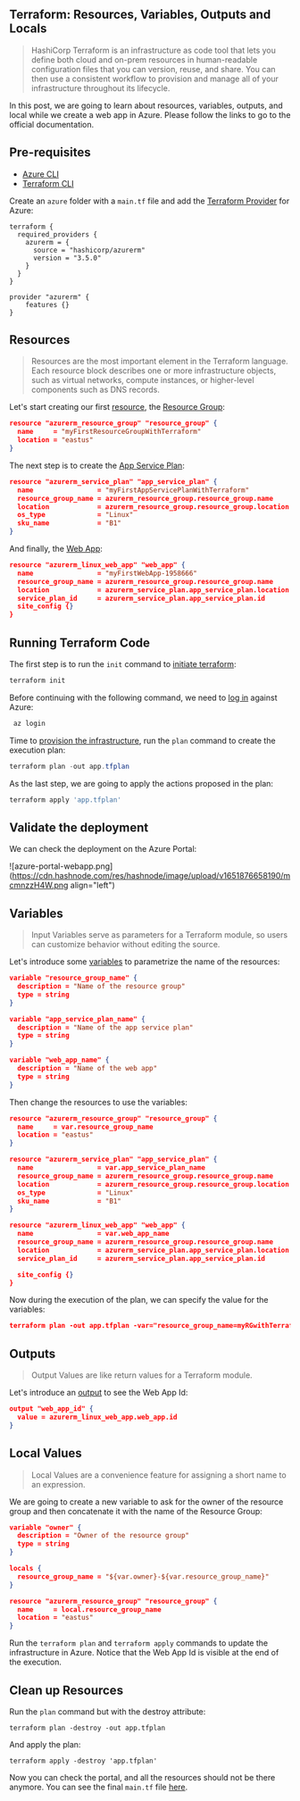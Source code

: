 ## Terraform: Resources, Variables, Outputs and Locals

> HashiCorp Terraform is an infrastructure as code tool that lets you define both cloud and on-prem resources in human-readable configuration files that you can version, reuse, and share. You can then use a consistent workflow to provision and manage all of your infrastructure throughout its lifecycle.

In this post, we are going to learn about resources, variables, outputs, and local while we create a web app in Azure. Please follow the links to go to the official documentation.

## Pre-requisites

- [Azure CLI](https://docs.microsoft.com/en-us/cli/azure/install-azure-cli) 
- [Terraform CLI](https://learn.hashicorp.com/tutorials/terraform/install-cli)

Create an `azure` folder with a `main.tf` file and add the [Terraform Provider](https://registry.terraform.io/providers/hashicorp/azurerm/latest) for Azure:

```
terraform {
  required_providers {
    azurerm = {
      source = "hashicorp/azurerm"
      version = "3.5.0"
    }
  }
}

provider "azurerm" {
    features {}   
}
``` 

## Resources

> Resources are the most important element in the Terraform language. Each resource block describes one or more infrastructure objects, such as virtual networks, compute instances, or higher-level components such as DNS records.

Let's start creating our first [resource](https://www.terraform.io/language/resources/syntax), the [Resource Group](https://registry.terraform.io/providers/hashicorp/azurerm/latest/docs/resources/resource_group):

```json
resource "azurerm_resource_group" "resource_group" {
  name     = "myFirstResourceGroupWithTerraform"
  location = "eastus"
}
``` 

The next step is to create the [App Service Plan](https://registry.terraform.io/providers/hashicorp/azurerm/latest/docs/resources/service_plan):

```json
resource "azurerm_service_plan" "app_service_plan" {
  name                = "myFirstAppServicePlanWithTerraform"
  resource_group_name = azurerm_resource_group.resource_group.name
  location            = azurerm_resource_group.resource_group.location
  os_type             = "Linux"
  sku_name            = "B1"
}
``` 

And finally, the [Web App](https://registry.terraform.io/providers/hashicorp/azurerm/latest/docs/resources/linux_web_app):

```json
resource "azurerm_linux_web_app" "web_app" {
  name                = "myFirstWebApp-1958666"
  resource_group_name = azurerm_resource_group.resource_group.name
  location            = azurerm_service_plan.app_service_plan.location
  service_plan_id     = azurerm_service_plan.app_service_plan.id
  site_config {}
}
``` 

## Running Terraform Code

The first step is to run the `init` command to [initiate terraform](https://www.terraform.io/cli/commands/init):

```powershell
terraform init
``` 

Before continuing with the following command, we need to [log in](https://docs.microsoft.com/en-us/cli/azure/authenticate-azure-cli) against Azure:

```powershell
 az login
``` 

Time to [provision the infrastructure](https://www.terraform.io/cli/run), run the `plan` command to create the execution plan:

```powershell
terraform plan -out app.tfplan   
``` 

As the last step, we are going to apply the actions proposed in the plan:

```powershell
terraform apply 'app.tfplan'
``` 

## Validate the deployment

We can check the deployment on the Azure Portal:

![azure-portal-webapp.png](https://cdn.hashnode.com/res/hashnode/image/upload/v1651876658190/mcmnzzH4W.png align="left")

## Variables

>Input Variables serve as parameters for a Terraform module, so users can customize behavior without editing the source.

Let's introduce some [variables](https://www.terraform.io/language/values/variables) to parametrize the name of the resources:

```json
variable "resource_group_name" {
  description = "Name of the resource group"
  type = string
}

variable "app_service_plan_name" {
  description = "Name of the app service plan"
  type = string
}

variable "web_app_name" {
  description = "Name of the web app"
  type = string
}
``` 

Then change the resources to use the variables:

```json
resource "azurerm_resource_group" "resource_group" {
  name     = var.resource_group_name
  location = "eastus"
}

resource "azurerm_service_plan" "app_service_plan" {
  name                = var.app_service_plan_name
  resource_group_name = azurerm_resource_group.resource_group.name
  location            = azurerm_resource_group.resource_group.location
  os_type             = "Linux"
  sku_name            = "B1"
}

resource "azurerm_linux_web_app" "web_app" {
  name                = var.web_app_name
  resource_group_name = azurerm_resource_group.resource_group.name
  location            = azurerm_service_plan.app_service_plan.location
  service_plan_id     = azurerm_service_plan.app_service_plan.id

  site_config {}
}
``` 

Now during the execution of the plan, we can specify the value for the variables:

```json
terraform plan -out app.tfplan -var="resource_group_name=myRGwithTerraform" -var="app_service_plan_name=mySPWithTerraform" -var="web_app_name=myWAWithTerraform-4589"
``` 

## Outputs
> Output Values are like return values for a Terraform module.

Let's introduce an [output](https://www.terraform.io/language/values/outputs) to see the Web App Id:

```json
output "web_app_id" {
  value = azurerm_linux_web_app.web_app.id
}
``` 

## Local Values

> Local Values are a convenience feature for assigning a short name to an expression.

We are going to create a new variable to ask for the owner of the resource group and then concatenate it with the name of the Resource Group:

```json
variable "owner" {
  description = "Owner of the resource group"
  type = string
}

locals {
  resource_group_name = "${var.owner}-${var.resource_group_name}"
}

resource "azurerm_resource_group" "resource_group" {
  name     = local.resource_group_name
  location = "eastus"
}
``` 

Run the `terraform plan` and `terraform apply` commands to update the infrastructure in Azure. Notice that the Web App Id is visible at the end of the execution.

## Clean up Resources

Run the `plan` command but with the destroy attribute:
```
terraform plan -destroy -out app.tfplan   
``` 
And apply the plan:
```
terraform apply -destroy 'app.tfplan'
``` 

Now you can check the portal, and all the resources should not be there anymore. You can see the final `main.tf` file [here](https://github.com/raulnq/terraform-sandbox/blob/main/azure/main.tf).


